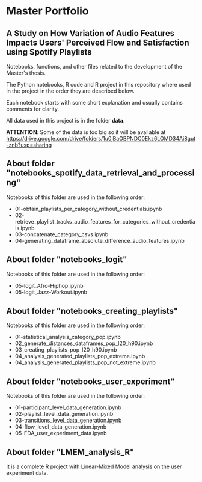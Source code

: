 # Master Portfolio
## A Study on How Variation of Audio Features Impacts Users' Perceived Flow and Satisfaction using Spotify Playlists

Notebooks, functions, and other files related to the development of the Master's thesis.

The Python notebooks, R code and R project in this repository where used in the project in the order they are described below.

Each notebook starts with some short explanation and usually contains comments for clarity.

All data used in this project is in the folder __data__.

__ATTENTION__: Some of the data is too big so it will be available at https://drive.google.com/drive/folders/1u0jBaOBPNDC0Ekz6LOMD34Ai8gut-znb?usp=sharing

## About folder "notebooks_spotify_data_retrieval_and_processing"

Notebooks of this folder are used in the following order:

- 01-obtain_playlists_per_category_without_credentials.ipynb
- 02-retrieve_playlist_tracks_audio_features_for_categories_without_credentials.ipynb
- 03-concatenate_category_csvs.ipynb
- 04-generating_dataframe_absolute_difference_audio_features.ipynb

## About folder "notebooks_logit"

Notebooks of this folder are used in the following order:

- 05-logit_Afro-Hiphop.ipynb
- 05-logit_Jazz-Workout.ipynb

## About folder "notebooks_creating_playlists"

Notebooks of this folder are used in the following order:

- 01-statistical_analysis_category_pop.ipynb
- 02_generate_distances_dataframes_pop_l20_h90.ipynb
- 03_creating_playlists_pop_l20_h90.ipynb
- 04_analysis_generated_playlists_pop_extreme.ipynb
- 04_analysis_generated_playlists_pop_not_extreme.ipynb

## About folder "notebooks_user_experiment"

Notebooks of this folder are used in the following order:

- 01-participant_level_data_generation.ipynb
- 02-playlist_level_data_generation.ipynb
- 03-transitions_level_data_generation.ipynb
- 04-flow_level_data_generation.ipynb
- 05-EDA_user_experiment_data.ipynb

## About folder "LMEM_analysis_R"

It is a complete R project with Linear-Mixed Model analysis on the user experiment data.




